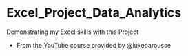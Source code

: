 # Excel_Project_Data_Analytics
 Demonstrating my Excel skills with this Project
- From the YouTube course provided by @lukebarousse
